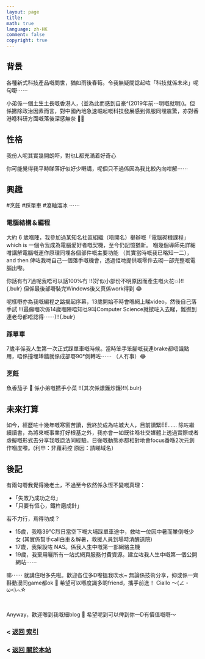 ```yaml
---
layout: page
title: 
math: true
language: zh-HK
comment: false
copyright: true
---
```

## 背景
各種新式科技產品嘅問世，猶如雨後春筍。令我無疑間諗起咗「科技就係未來」呢句嘢⋯⋯

小弟係一個土生土長嘅香港人，{並為此而感到自豪^(2019年前⋯明嘅就明)}。但係撇除政治因素而言，對中國內地急速崛起嘅科技發展感到佩服同埋震驚，亦對香港喺科研方面嘅落後深感無奈 😮‍💨

## 性格
我份人呢其實幾開朗吓，對乜L都充滿着好奇心

你可能覺得我平時睇落好似好少嘢講，呢個只不過係因為我比較內向咁解⋯⋯

## 興趣
#烹飪 #踩單車 #滾軸溜冰 ⋯⋯
### 電腦結構＆編程
大約 6 歲嗰陣，我參加過某知名社區組織（唔開名）舉辦嘅「電腦砌機課程」 which is 一個令我成為電腦愛好者嘅契機，至今仍記憶猶新。
嗰幾個導師先詳細咁講解電腦嘅運作原理同埋各個部件嘅主要功能 （其實當時嘅我已略知一二），and then 俾咗我哋自己一個落手嘅機會，透過佢哋提供嘅零件去砌一部完整嘅電腦出嚟。

你話有冇7過呢我唔可以話100%冇 !!(好似小部份不明原因而產生嘅火花💥)!!{.bulr} 但係最後部嘢裝完Windows後又真係work得到 😂

呢樣嘢亦為我嘅編程之路揭起序幕，13歲開始不時會喺網上睇video，然後自己落手試 !!(最癲嗰次係14歲嗰陣唔知乜9叫Computer Science就撳咗入去睇，難撚到連老母都唔認得⋯⋯)!!{.bulr}

### 踩單車
7歲半係我人生第一次正式踩單車嘅時候。當時笨手笨腳嘅我連brake都唔識點用，唔係撞埋埲牆就係成部嘢90°側轉咗⋯⋯ （人冇事）😂

### 烹飪
魚香茄子 🍆 係小弟嘅撚手小菜 !!(其次係燶鑊炒鑊)!!{.bulr}

## 未來打算
如今，經歷咗十幾年嘅寒窗苦讀，我終於成為咗城大人，目前讀緊EE……
除咗繼續讀書，為將來嘅事業打好根基之外，我亦會一如既往喺社交媒體上透過實際或者虛擬嘅形式去分享我嘅諗法同經驗。日後嘅動態亦都相對地會focus番喺2次元創作嗰度嚟。(利申：非蘿莉控 原因：請睇域名）

## 後記
有兩句嘢我覺得幾老土，不過至今依然係永恆不變嘅真理：
- ｢失敗乃成功之母｣
- ｢只要有恆心，鐵杵磨成針」

若不力行，焉得功成？

- 15歲，我喺39°C烈日當空下嘅大埔踩單車途中，救咗一位因中暑而暈倒嘅少女 (其實係幫手call白車＆解暑，救援人員到場時清醒送院)
- 17歲，我架設咗 NAS。係我人生中嘅第一部網絡主機
- 19歲，我棄用曬所有一站式網頁服務付費資源。建立咗我人生中嘅第一個公開網站⋯⋯

嘛⋯⋯ 就講住咁多先啦。歡迎各位多D嚟搵我吹水~
無論係技術分享，抑或係一齊斟動漫同game都ok 🥰 希望可以喺度識多啲friend，攜手前進！ Ciallo ～(∠・ω<)⌒☆

&nbsp;
&nbsp;

Anyway，歡迎嚟到我嘅細blog 👋 希望呢到可以俾到你一D有價值嘅嘢～

### < [返回 索引](https://lolicon.wtf/about/self_intro)
### < [返回 關於本站](https://lolicon.wtf/about)
